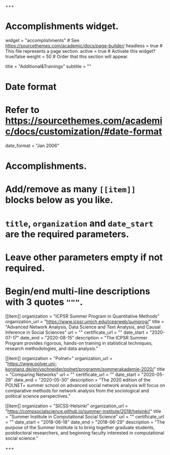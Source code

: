 +++
# Accomplishments widget.
widget = "accomplishments"  # See https://sourcethemes.com/academic/docs/page-builder/
headless = true  # This file represents a page section.
active = true  # Activate this widget? true/false
weight = 50  # Order that this section will appear.

title = "Additional&Trainings"
subtitle = ""

# Date format
#   Refer to https://sourcethemes.com/academic/docs/customization/#date-format
date_format = "Jan 2006"

# Accomplishments.
#   Add/remove as many `[[item]]` blocks below as you like.
#   `title`, `organization` and `date_start` are the required parameters.
#   Leave other parameters empty if not required.
#   Begin/end multi-line descriptions with 3 quotes `"""`.

[[item]]
  organization = "ICPSR Summer Program in Quantitative Methods"
  organization_url = "https://www.icpsr.umich.edu/icpsrweb/sumprog/"
  title = "Advanced Network Analysis, Data Science and Text Analysis, and Causal Inference in Social Sciences"
  url = ""
  certificate_url = ""
  date_start = "2020-07-17"
  date_end = "2020-08-15"
  description = "The ICPSR Summer Program provides rigorous, hands-on training in statistical techniques, research methodologies, and data analysis."

[[item]]
  organization = "Polnet+"
  organization_url = "https://www.polver.uni-konstanz.de/en/vschneider/polnet/programm/sommerakademie-2020/"
  title = "Comparing Networks"
  url = ""
  certificate_url = ""
  date_start = "2020-05-29"
  date_end = "2020-05-30"
  description = "The 2020 edition of the POLNET+ summer school on advanced social network analysis will focus on comparative methods for network analysis from the sociological and political science perspectives."
  
[[item]]
  organization = "SICSS-Helsinki"
  organization_url = "https://compsocialscience.github.io/summer-institute/2018/helsinki/"
  title = "Summer Institute in Computational Social Science"
  url = ""
  certificate_url = ""
  date_start = "2018-06-18"
  date_end = "2018-06-29"
  description = "The purpose of the Summer Institute is to bring together graduate students, postdoctoral researchers, and beginning faculty interested in computational social science."

+++

